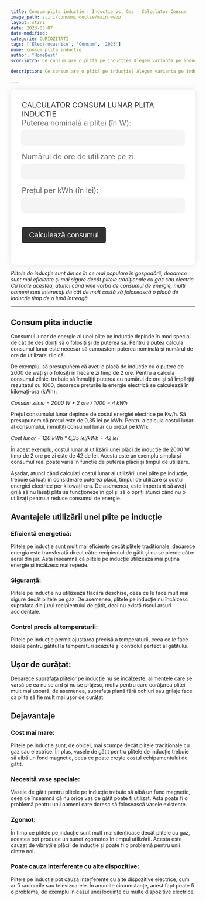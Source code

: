 ```yaml
---
title: Consum plita inductie | Inducție vs. Gaz | Calculator Consum 
image_path: stiri/consuminductie/main.webp
layout: stiri
date: 2023-03-07
date-modified: 
categorie: CURIOZITATI
tags: ['Electrocasnice', 'Consum', '2023']
nume: consum plita inductie
author: "HomeBest"
scor-intro: Ce consum are o plită pe inducție? Alegem varianta pe inducție sau cea pe gaz? Vezi în acest articol si un calculator de consum.

description: Ce consum are o plită pe inducție? Alegem varianta pe inducție sau cea pe gaz? Vezi în acest articol si un calculator de consum.

---
```

<div class="container-calc">
	<span>CALCULATOR CONSUM LUNAR PLITA INDUCTIE</span>
	<label for="putere" class="label">Puterea nominală a plitei (în W):</label>
	<input type="number" id="putere" class="input"><br>
	<label for="ore" class="label">Numărul de ore de utilizare pe zi:</label>
	<input type="number" id="ore" class="input"><br>
	<label for="pret" class="label">Prețul per kWh (în lei):</label>
	<input type="number" id="pret" class="input"><br>
	<button type="button" onclick="calculeazaConsum()" class="button">Calculează consumul</button><br>
	<p id="rezultat"></p>
</div>

_Plitele de inducție sunt din ce în ce mai populare în gospodării, deoarece sunt mai eficiente și mai sigure decât plitele tradiționale cu gaz sau electric. Cu toate acestea, atunci când vine vorba de consumul de energie, mulți oameni sunt interesați de cât de mult costă să folosească o placă de inducție timp de o lună întreagă._

---
## Consum plita inductie

Consumul lunar de energie al unei plite pe inducție depinde în mod special de cât de des doriți să o folosiți și de puterea sa. Pentru a putea calcula consumul lunar este necesar să cunoaștem puterea nominală și numărul de ore de utilizare zilnică.

De exemplu, să presupunem că aveți o placă de inducție cu o putere de 2000 de wați și o folosiți în fiecare zi timp de 2 ore. Pentru a calcula consumul zilnic, trebuie să înmulțiți puterea cu numărul de ore și să împărțiți rezultatul cu 1000, deoarece prețurile la energie electrică se calculează în kilowați-ora (kWh):

_Consum zilnic = 2000 W * 2 ore / 1000 = 4 kWh_

Prețul consumului lunar depinde de costul energiei electrice pe Kw/h. Să presupunem că prețul este de 0,35 lei pe kWh. Pentru a calcula costul lunar al consumului, înmulțiți consumul lunar cu prețul pe kWh:

_Cost lunar = 120 kWh * 0,35 lei/kWh = 42 lei_

În acest exemplu, costul lunar al utilizării unei plăci de inducție de 2000 W timp de 2 ore pe zi este de 42 de lei. Acesta este un exemplu simplu și consumul real poate varia în funcție de puterea plăcii și timpul de utilizare.

Așadar, atunci când calculați costul lunar al utilizării unei plite pe inducție, trebuie să luați în considerare puterea plăcii, timpul de utilizare și costul energiei electrice per kilowați-ora. De asemenea, este important să aveți grijă să nu lăsați plita să funcționeze în gol și să o opriți atunci când nu o utilizați pentru a reduce consumul de energie.

## Avantajele utilizării unei plite pe inducție

### Eficientă energetică: 
Plitele pe inducție sunt mult mai eficiente decât plitele tradiționale, deoarece energia este transferată direct către recipientul de gătit și nu se pierde către aerul din jur. Asta înseamnă că plitele pe inducție utilizează mai puțină energie și încălzesc mai repede.

### Siguranță:
Plitele pe inducție nu utilizează flacără deschise, ceea ce le face mult mai sigure decât plitele pe gaz. De asemenea, plitele pe inducție nu încălzesc suprafața din jurul recipientului de gătit, deci nu există riscul arsuri accidentale.

### Control precis al temperaturii: 
Plitele pe inducție permit ajustarea precisă a temperaturii, ceea ce le face ideale pentru gătitul la temperaturi scăzute și controlul perfect al gătitului.

## Ușor de curățat: 
Deoarece suprafața plitelor pe inducție nu se încălzește, alimentele care se varsă pe ea nu se ard și nu se prăjesc, motiv pentru care curățarea plitei mult mai ușoară. de asemenea, suprafața plană fără ochiuri sau grilaje face ca plita să fie mult mai ușor de curățat.

## Dejavantaje

### Cost mai mare: 
Plitele pe inducție sunt, de obicei, mai scumpe decât plitele tradiționale cu gaz sau electrice. În plus, vasele de gătit pentru plitele de inducție trebuie să aibă un fond magnetic, ceea ce poate crește costul echipamentului de gătit.

### Necesită vase speciale:
Vasele de gătit pentru plitele pe inducție trebuie să aibă un fund magnetic, ceea ce înseamnă că nu orice vas de gătit poate fi utilizat. Asta poate fi o problemă pentru unii oameni care doresc să folosească vasele existente.

### Zgomot: 
În timp ce plitele pe inducție sunt mult mai silențioase decât plitele cu gaz, acestea pot produce un sunet zgomotos în timpul utilizării. Acesta este cauzat de vibrațiile plăcii de inducție și poate fi o problemă pentru unii dintre noi.

### Poate cauza interferențe cu alte dispozitive:
Plitele pe inducție pot cauza interferențe cu alte dispozitive electrice, cum ar fi radiourile sau televizoarele. În anumite circumstanțe, acest fapt poate fi o problema, de exemplu în cazul unei locuințe cu multe dispozitive electrice.

<style>
		/* Stiluri pentru calculator */
		.container-calc {
			max-width: 740px;
			margin: 0 auto;
			padding: 30px;
			background-color: #fff;
			border-radius: 10px;
			box-shadow: 0 0 20px rgba(0, 0, 0, 0.1);
		}
		.container-calc span {
			text-align: center;
			color: #333;
			margin-bottom: 30px;
			font-size: 20px;
		}
		.container-calc label {
			display: block;
			margin-bottom: 10px;
			font-size: 20px;
			color: #666;
		}
		.container-calc input[type="number"] {
			width: 100%;
			padding: 10px;
			border: none;
			border-radius: 5px;
			background-color: #f5f5f5;
			font-size: 16px;
			color: #333;
			margin-bottom: 20px;
			box-shadow: 0 0 5px rgba(0, 0, 0, 0.1);
		}
		.container-calc button[type="button"] {
			background-color: #333;
			color: #fff;
			border: none;
			border-radius: 5px;
			padding: 10px 20px;
			font-size: 20px;
			cursor: pointer;
			margin-top: 20px;
		}
		.container-calc button[type="button"]:hover {
			background-color: #444;
		}
		#rezultat {
			font-size: 24px;
			color: #333;
			margin-top: 30px;
		}
	@media screen and (max-width: 600px) {
		.container-calc label {
     font-size: 13px;
		}
		.container-calc input[type="number"] {
    margin-bottom: -20px;
		}
		#rezultat {
    font-size: 13px;
    margin-top: -15px;
		}
}
	</style>

<script>
function calculeazaConsum() {
  // Obține valorile introduse de utilizator
  const putere = document.getElementById("putere").value;
  const ore = document.getElementById("ore").value;
  const pret = document.getElementById("pret").value;
  // Calculează consumul zilnic și lunar
  const consumZilnic = putere * ore / 1000;
  const consumLunar = consumZilnic * 30;
  // Calculează prețul consumului lunar
  const pretLunar = consumLunar * pret;
  // Afișează rezultatul
  const rezultat = document.getElementById("rezultat");
  rezultat.innerHTML = `Costul lunar al consumului este de ${pretLunar.toFixed(2)} lei.`;
}

</script>